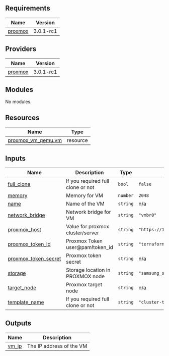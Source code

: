 ## Requirements

| Name | Version |
|------|---------|
| <a name="requirement_proxmox"></a> [proxmox](#requirement\_proxmox) | 3.0.1-rc1 |

## Providers

| Name | Version |
|------|---------|
| <a name="provider_proxmox"></a> [proxmox](#provider\_proxmox) | 3.0.1-rc1 |

## Modules

No modules.

## Resources

| Name | Type |
|------|------|
| [proxmox_vm_qemu.vm](https://registry.terraform.io/providers/telmate/proxmox/3.0.1-rc1/docs/resources/vm_qemu) | resource |

## Inputs

| Name | Description | Type | Default | Required |
|------|-------------|------|---------|:--------:|
| <a name="input_full_clone"></a> [full\_clone](#input\_full\_clone) | If you required full clone or not | `bool` | `false` | no |
| <a name="input_memory"></a> [memory](#input\_memory) | Memory for VM | `number` | `2048` | no |
| <a name="input_name"></a> [name](#input\_name) | Name of the VM | `string` | n/a | yes |
| <a name="input_network_bridge"></a> [network\_bridge](#input\_network\_bridge) | Network bridge for VM | `string` | `"vmbr0"` | no |
| <a name="input_proxmox_host"></a> [proxmox\_host](#input\_proxmox\_host) | Value for proxmox cluster/server | `string` | `"https://192.168.0.131:8006/api2/json"` | no |
| <a name="input_proxmox_token_id"></a> [proxmox\_token\_id](#input\_proxmox\_token\_id) | Proxmox Token user@pam!token\_id | `string` | `"terraform-prov@pve!terraform"` | no |
| <a name="input_proxmox_token_secret"></a> [proxmox\_token\_secret](#input\_proxmox\_token\_secret) | Proxmox token secret | `string` | n/a | yes |
| <a name="input_storage"></a> [storage](#input\_storage) | Storage location in PROXMOX node | `string` | `"samsung_ssd"` | no |
| <a name="input_target_node"></a> [target\_node](#input\_target\_node) | Proxmox target node | `string` | n/a | yes |
| <a name="input_template_name"></a> [template\_name](#input\_template\_name) | If you required full clone or not | `string` | `"cluster-template"` | no |

## Outputs

| Name | Description |
|------|-------------|
| <a name="output_vm_ip"></a> [vm\_ip](#output\_vm\_ip) | The IP address of the VM |
